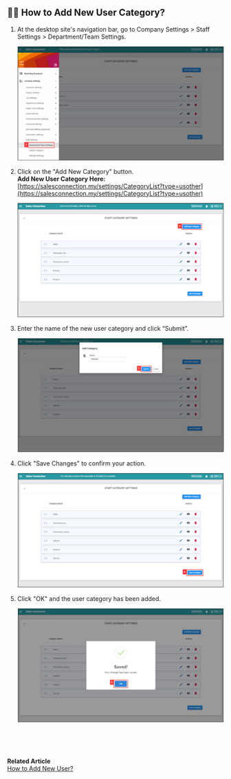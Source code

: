 
## 👩‍💼 How to Add New User Category?
    
  1. At the desktop site's navigation bar, go to Company Settings > Staff Settings > Department/Team Settings.<br>

     <p align="center">
       <img src="img/Department_Team_Settings.png" alt="Department Team Settings">
     </p>

  2. Click on the "Add New Category" button.<br>
     **Add New User Category Here:** [https://salesconnection.my/settings/CategoryList?type=usother](https://salesconnection.my/settings/CategoryList?type=usother)<br>

     <p align="center">
       <img src="img/Add_New_User_Category_Button.png" alt="Add New User Category Button">
     </p>

  3. Enter the name of the new user category and click “Submit”.<br>

     <p align="center">
       <img src="img/Add_New_User_Category_Submit_Button.png" alt="Add New User Category Submit Button">
     </p>

  4. Click "Save Changes" to confirm your action.<br>

     <p align="center">
       <img src="img/Save_Changes_Button.png" alt="Save Changes Button">
     </p>

  5. Click "OK" and the user category has been added.<br>

     <p align="center">
       <img src="img/Add_New_User_Category_Success.png" alt="Add New User Category Success">
     </p>
     <br><br><br>



**Related Article**<br>
[How to Add New User?](Add_New_User.md)

